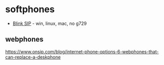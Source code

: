 # softphones

- [Blink SIP](http://icanblink.com/) - win, linux, mac, no g729


## webphones

https://www.onsip.com/blog/internet-phone-options-6-webphones-that-can-replace-a-deskphone
